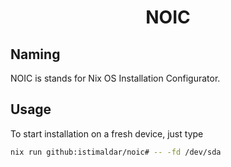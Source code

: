 <h1 align="center">NOIC</h1>

## Naming

NOIC is stands for Nix OS Installation Configurator.

## Usage

To start installation on a fresh device, just type

```bash
nix run github:istimaldar/noic# -- -fd /dev/sda
```